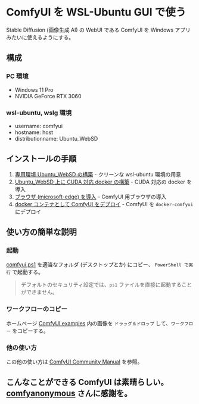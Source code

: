 # ComfyUI を WSL-Ubuntu GUI で使う
Stable Diffusion (画像生成 AI) の WebUI である ComfyUI を Windows アプリみたいに使えるようにする。

## 構成
### PC 環境
- Windows 11 Pro
- NVIDIA GeForce RTX 3060
### wsl-ubuntu, wslg 環境
- username: comfyui
- hostname: host
- distributionname: Ubuntu_WebSD

## インストールの手順
1. [専用環境 Ubuntu_WebSD の構築](deploy/ubuntu_websd.md) - クリーンな wsl-ubuntu 環境の用意
1. [Ubuntu_WebSD 上に CUDA 対応 docker の構築](deploy/docker_CUDA.md) - CUDA 対応の docker を導入
1. [ブラウザ (microsoft-edge) を導入](deploy/browser.md) - ComfyUI 用ブラウザの導入
1. [docker コンテナとして ComfyUI をデプロイ](deploy/comfyui.md) - ComfyUI を `docker-comfyui` にデプロイ

## 使い方の簡単な説明

### 起動
[comfyui.ps1](script_for_windows/comfyui.ps1) を適当なフォルダ (デスクトップとか) にコピー、
`PowerShell で実行` で起動する。
> デフォルトのセキュリティ設定では、`ps1` ファイルを直接に起動することができません。

### ワークフローのコピー
ホームページ [ComfyUI examples](https://comfyanonymous.github.io/ComfyUI_examples/) 内の画像を `ドラッグ＆ドロップ` して、`ワークフロー` をコピーする。 

### 他の使い方
この他の使い方は [ComfyUI Community Manual](https://blenderneko.github.io/ComfyUI-docs/) を参照。


こんなことができる ComfyUI は素晴らしい。[comfyanonymous](https://github.com/comfyanonymous) さんに感謝を。
---
